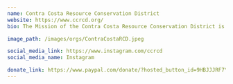 ```yaml
---
name: Contra Costa Resource Conservation District
website: https://www.ccrcd.org/
bio: The Mission of the Contra Costa Resource Conservation District is to Facilitate Conservation and Stewardship of the Natural Resources in Contra Costa County.

image_path: /images/orgs/ContraCostaRCD.jpeg

social_media_link: https://www.instagram.com/ccrcd
social_media_name: Instagram

donate_link: https://www.paypal.com/donate/?hosted_button_id=9HBJJJRF7Y938&sdkMeta=eyJ1cmwiOiJodHRwczovL3d3dy5wYXlwYWxvYmplY3RzLmNvbS9kb25hdGUvc2RrL2RvbmF0ZS1zZGsuanMiLCJhdHRycyI6eyJkYXRhLXVpZCI6IjY4ZDBjZDI3ZGZfbWptNm50YTZtZGkifX0&targetMeta=eyJ6b2lkVmVyc2lvbiI6IjlfMF81OCIsInRhcmdldCI6IkRPTkFURSIsInNka1ZlcnNpb24iOiIwLjguMCJ9
---
```


